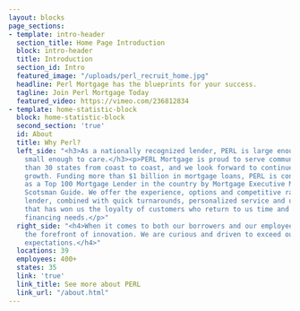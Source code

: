```yaml
---
layout: blocks
page_sections:
- template: intro-header
  section_title: Home Page Introduction
  block: intro-header
  title: Introduction
  section_id: Intro
  featured_image: "/uploads/perl_recruit_home.jpg"
  headline: Perl Mortgage has the blueprints for your success.
  tagline: Join Perl Mortgage Today
  featured_video: https://vimeo.com/236812834
- template: home-statistic-block
  block: home-statistic-block
  second_section: 'true'
  id: About
  title: Why Perl?
  left_side: "<h3>As a nationally recognized lender, PERL is large enough to serve,
    small enough to care.</h3><p>PERL Mortgage is proud to serve communities in more
    than 30 states from coast to coast, and we look forward to continued national
    growth. Funding more than $1 billion in mortgage loans, PERL is consistently ranked
    as a Top 100 Mortgage Lender in the country by Mortgage Executive Magazine and
    Scotsman Guide. We offer the experience, options and competitive rates of a large
    lender, combined with quick turnarounds, personalized service and unmatched integrity
    that has won us the loyalty of customers who return to us time and again for their
    financing needs.</p>"
  right_side: "<h4>When it comes to both our borrowers and our employees, we are at
    the forefront of innovation. We are curious and driven to exceed our borrowers’
    expectations.</h4>"
  locations: 39
  employees: 400+
  states: 35
  link: 'true'
  link_title: See more about PERL
  link_url: "/about.html"
---
```

